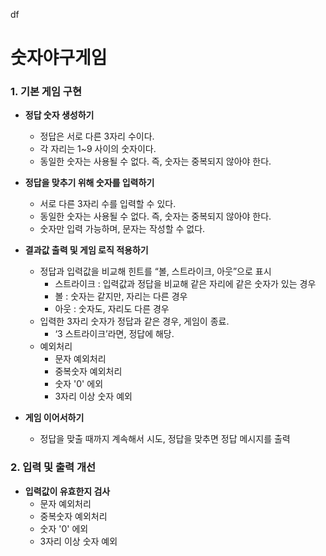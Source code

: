 df
# 숫자야구게임
### 1. 기본 게임 구현

- **정답 숫자 생성하기**
    - 정답은 서로 다른 3자리 수이다.
    - 각 자리는 1~9 사이의 숫자이다.
    - 동일한 숫자는 사용될 수 없다. 즉, 숫자는 중복되지 않아야 한다.

- **정답을 맞추기 위해 숫자를 입력하기**
    - 서로 다른 3자리 수를 입력할 수 있다.
    - 동일한 숫자는 사용될 수 없다. 즉, 숫자는 중복되지 않아야 한다.
    - 숫자만 입력 가능하며, 문자는 작성할 수 없다.
- **결과값 출력 및 게임 로직 적용하기**
    - 정답과 입력값을 비교해 힌트를 “볼, 스트라이크, 아웃”으로 표시
        - 스트라이크 : 입력값과 정답을 비교해 같은 자리에 같은 숫자가 있는 경우
        - 볼 : 숫자는 같지만, 자리는 다른 경우
        - 아웃 : 숫자도, 자리도 다른 경우
    - 입력한 3자리 숫자가 정답과 같은 경우, 게임이 종료.
        - ‘3 스트라이크’라면, 정답에 해당.
    - 예외처리
        - 문자 예외처리
        - 중복숫자 예외처리
        - 숫자 '0' 에외
        - 3자리 이상 숫자 예외

-  **게임 이어서하기**
    - 정답을 맞출 때까지 계속해서 시도, 정답을 맞추면 정답 메시지를 출력
   
### 2. 입력 및 출력 개선

-  **입력값이 유효한지 검사**
    - 문자 예외처리
    - 중복숫자 예외처리
    - 숫자 '0' 에외
    - 3자리 이상 숫자 예외

